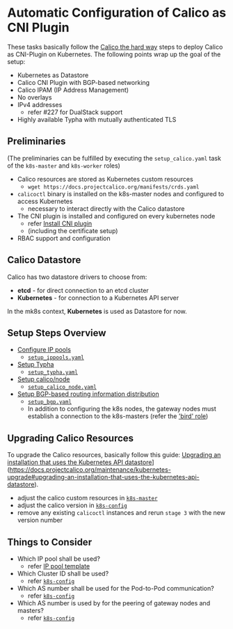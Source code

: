 # Automatic Configuration of Calico as CNI Plugin

These tasks basically follow the [Calico the hard way](https://docs.projectcalico.org/getting-started/kubernetes/hardway/) steps to deploy Calico as CNI-Plugin on Kubernetes. The following points wrap up the goal of the setup:

* Kubernetes as Datastore
* Calico CNI Plugin with BGP-based networking
* Calico IPAM (IP Address Management)
* No overlays
* IPv4 addresses
  * refer #227 for DualStack support
* Highly available Typha with mutually authenticated TLS

## Preliminaries

(The preliminaries can be fulfilled by executing the `setup_calico.yaml` task of the `k8s-master` and `k8s-worker` roles)

* Calico resources are stored as Kubernetes custom resources
  * `wget https://docs.projectcalico.org/manifests/crds.yaml`
* `calicoctl` binary is installed on the k8s-master nodes and configured to access Kubernetes
  * necessary to interact directly with the Calico datastore
* The CNI plugin is installed and configured on every kubernetes node
  * refer [Install CNI plugin](https://docs.projectcalico.org/getting-started/kubernetes/hardway/install-cni-plugin)
  * (including the certificate setup)
* RBAC support and configuration

## Calico Datastore

Calico has two datastore drivers to choose from:

* **etcd** - for direct connection to an etcd cluster
* **Kubernetes** - for connection to a Kubernetes API server

In the mk8s context, **Kubernetes** is used as Datastore for now.

## Setup Steps Overview

* [Configure IP pools](https://docs.projectcalico.org/getting-started/kubernetes/hardway/configure-ip-pools)
  * [`setup_ippools.yaml`](tasks/setup_ippools.yaml)
* [Setup Typha](https://docs.projectcalico.org/getting-started/kubernetes/hardway/install-typha)
  * [`setup_typha.yaml`](tasks/setup_typha.yaml)
* [Setup calico/node](https://docs.projectcalico.org/getting-started/kubernetes/hardway/install-node)
  * [`setup_calico_node.yaml`](tasks/setup_calico_node.yaml)
* [Setup BGP-based routing information distribution](https://docs.projectcalico.org/reference/resources/bgpconfig)
  * [`setup_bgp.yaml`](tasks/setup_bgp.yaml)
  * In addition to configuring the k8s nodes, the gateway nodes must establish a connection to the k8s-masters (refer the ['bird' role](../bird/templates/bird.conf))

## Upgrading Calico Resources

To upgrade the Calico resources, basically follow this guide: [Upgrading an installation that uses the Kubernetes API datastore]([)](https://docs.projectcalico.org/maintenance/kubernetes-upgrade#upgrading-an-installation-that-uses-the-kubernetes-api-datastore).

* adjust the calico custom resources in [`k8s-master`](../k8s-master/)
* adjust the calico version in [`k8s-config`](../k8s-config/defaults/main.yaml)
* remove any existing `calicoctl` instances and rerun `stage 3` with the new version number

## Things to Consider

* Which IP pool shall be used?
  * refer [IP pool template](templates/ippools.yaml.j2)
* Which Cluster ID shall be used?
  * refer [`k8s-config`](../k8s-config/defaults/main.yaml)
* Which AS number shall be used for the Pod-to-Pod communication?
  * refer [`k8s-config`](../k8s-config/defaults/main.yaml)
* Which AS number is used by for the peering of gateway nodes and masters?
  * refer [`k8s-config`](../k8s-config/defaults/main.yaml)

